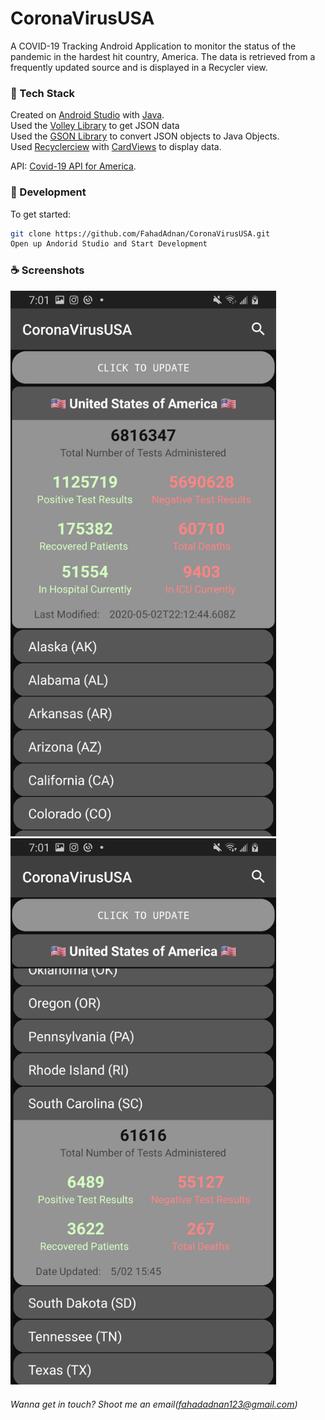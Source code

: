 # CoronaVirusUSA
A COVID-19 Tracking Android Application to monitor the status of the pandemic in the hardest hit country, America. The data is retrieved from a frequently updated source and is displayed in a Recycler view.  


### 🥞 Tech Stack

Created on [Android Studio](https://developer.android.com/studio) with [Java](https://www.oracle.com/java/technologies/javase-downloads.html).  <br />
Used the [Volley Library](https://developer.android.com/training/volley) to get JSON data<br />
Used the [GSON Library](https://github.com/google/gson) to convert JSON objects to Java Objects.<br />
Used [Recyclerciew](https://developer.android.com/jetpack/androidx/releases/recyclerview)
with [CardViews](https://developer.android.com/jetpack/androidx/releases/cardview) to display data.<br />

API: [Covid-19 API for America](https://covidtracking.com/api).

### 🚀 Development

To get started:
```sh
git clone https://github.com/FahadAdnan/CoronaVirusUSA.git
Open up Andorid Studio and Start Development
```


### ☕ Screenshots 
<p float="left">
 <img src="https://github.com/FahadAdnan/CoronaVirusUSA/blob/master/screenshots/clicked_screenshot.jpg" width="425" />
 <img src="https://github.com/FahadAdnan/CoronaVirusUSA/blob/master/screenshots/search_screenshot.jpg" width="425"/>
</p>




###### Wanna get in touch? Shoot me an email(fahadadnan123@gmail.com)

